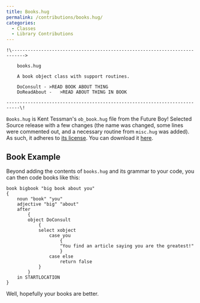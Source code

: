 ```yaml
---
title: Books.hug
permalink: /contributions/books.hug/
categories: 
  - Classes
  - Library Contributions
---
```


    !\--------------------------------------------------------------------------->

        books.hug

        A book object class with support routines.

        DoConsult - >READ BOOK ABOUT THING
        DoReadAbout -   >READ ABOUT THING IN BOOK

    ---------------------------------------------------------------------------\!

`Books.hug` is Kent Tessman's `ob_book.hug` file from the Future Boy!
Selected Source release with a few changes (the name was changed, some
lines were commented out, and a necessary routine from `misc.hug` was
added). As such, it adheres to 
[its license](misc/future-boy-license/). You can
download it [here](https://raw.githubusercontent.com/hugoif/library-contributions/main/books.hug).

## Book Example

Beyond adding the contents of `books.hug` and its grammar to your code,
you can then code books like this:

    book bigbook "big book about you"
    {
        noun "book" "you"
        adjective "big" "about"
        after
            {
            object DoConsult
                {
                select xobject
                    case you
                        {
                        "You find an article saying you are the greatest!"
                        }
                    case else
                        return false
                }
            }
        in STARTLOCATION
    }

Well, hopefully your books are better.
